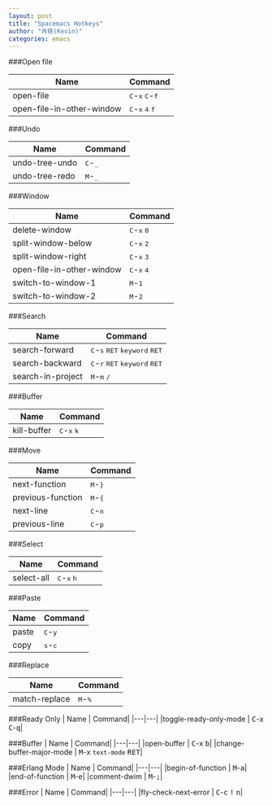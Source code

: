 ```yaml
---
layout: post
title: "Spacemacs Hotkeys"
author: "肖铁(Kevin)"
categories: emacs
---
```


###Open file

| Name | Command |
|---|---|
|open-file | <kbd>C</kbd>-<kbd>x</kbd> <kbd>C</kbd>-<kbd>f</kbd>|
|open-file-in-other-window | <kbd>C</kbd>-<kbd>x</kbd> <kbd>4</kbd> <kbd>f</kbd>|

###Undo

| Name | Command |
|---|---|
|undo-tree-undo | <kbd>C</kbd>-<kbd>_</kbd>|
|undo-tree-redo | <kbd>M</kbd>-<kbd>_</kbd>|


###Window

| Name | Command |
|---|---|
|delete-window | <kbd>C</kbd>-<kbd>x</kbd> <kbd>0</kbd>|
|split-window-below | <kbd>C</kbd>-<kbd>x</kbd> <kbd>2</kbd>|
|split-window-right | <kbd>C</kbd>-<kbd>x</kbd> <kbd>3</kbd>|
|open-file-in-other-window | <kbd>C</kbd>-<kbd>x</kbd> <kbd>4</kbd>|
|switch-to-window-1 | <kbd>M</kbd>-<kbd>1</kbd>|
|switch-to-window-2 | <kbd>M</kbd>-<kbd>2</kbd>|


###Search

| Name | Command |
|---|---|
|search-forward | <kbd>C</kbd>-<kbd>s</kbd> <kbd>RET</kbd> <kbd>keyword</kbd> <kbd>RET</kbd>|
|search-backward | <kbd>C</kbd>-<kbd>r</kbd> <kbd>RET</kbd> <kbd>keyword</kbd> <kbd>RET</kbd>|
|search-in-project | <kbd>M</kbd>-<kbd>m</kbd> <kbd>/</kbd>|


###Buffer

| Name | Command |
|---|---|
|kill-buffer | <kbd>C</kbd>-<kbd>x</kbd> <kbd>k</kbd>|


###Move

| Name | Command |
|---|---|
|next-function | <kbd>M</kbd>-<kbd>}</kbd>|
|previous-function | <kbd>M</kbd>-<kbd>{</kbd>|
|next-line | <kbd>C</kbd>-<kbd>n</kbd>|
|previous-line | <kbd>C</kbd>-<kbd>p</kbd>|


###Select

| Name | Command |
|---|---|
|select-all | <kbd>C</kbd>-<kbd>x</kbd> <kbd>h</kbd>|


###Paste

| Name | Command |
|---|---|
|paste | <kbd>C</kbd>-<kbd>y</kbd>|
|copy | <kbd>s</kbd>-<kbd>c</kbd>|


###Replace

| Name | Command |
|---|---|
|match-replace | <kbd>M</kbd>-<kbd>%</kbd>|

###Ready Only
| Name | Command|
|---|---|
|toggle-ready-only-mode | <kbd>C</kbd>-<kbd>x</kbd> <kbd>C</kbd>-<kbd>q</kbd>|

###Buffer
| Name | Command|
|---|---|
|open-buffer | <kbd>C</kbd>-<kbd>x</kbd> <kbd>b</kbd>|
|change-buffer-major-mode | <kbd>M</kbd>-<kbd>x</kbd> `text-mode` <kbd>RET</kbd>|

###Erlang Mode
| Name | Command|
|---|---|
|begin-of-function | <kbd>M</kbd>-<kbd>a</kbd>|
|end-of-function | <kbd>M</kbd>-<kbd>e</kbd>|
|comment-dwim | <kbd>M</kbd>-<kbd>;</kbd>|

###Error
| Name | Command|
|---|---|
|fly-check-next-error | <kbd>C</kbd>-<kbd>c</kbd> <kbd>!</kbd> <kbd>n</kbd>|

